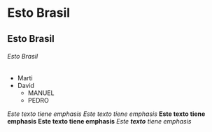 # Esto <es> Brasil
## Esto <es> Brasil
###### Esto <es> Brasil

* Marti
* David
  *   MANUEL
  *   PEDRO

*Este texto tiene emphasis*
_Este texto tiene emphasis_
**Este texto tiene emphasis**
__Este texto tiene emphasis__
*Este **texto** tiene emphasis*

